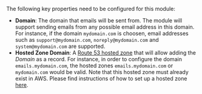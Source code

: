 The following key properties need to be configured for this module:

- **Domain**: The domain that emails will be sent from. The module will support sending emails from any possible email address in this domain. For instance, if the domain `mydomain.com` is choosen, email addresses such as `support@mydomain.com`, `noreply@mydomain.com` and `system@mydomain.com` are supported.
- **Hosted Zone Domain**: A [Route 53 hosted zone](https://docs.aws.amazon.com/Route53/latest/DeveloperGuide/hosted-zones-working-with.html) that will allow adding the _Domain_ as a record. For instance, in order to configure the  domain `emails.mydomain.com`, the hosted zones `emails.mydomain.com` or `mydomain.com` would be valid. Note that this hosted zone must already exist in AWS. Please find instructions of how to set up a hosted zone [here](https://docs.aws.amazon.com/Route53/latest/DeveloperGuide/CreatingHostedZone.html).  

